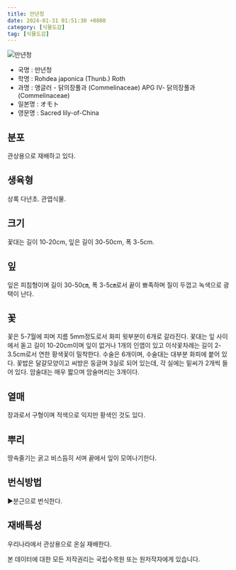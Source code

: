 ```yaml
---
title: 만년청
date: 2024-01-31 01:51:30 +0800
category: [식물도감]
tag: [식물도감]
---
```




![만년청](/fileUpload/plants/basic/Liliaceae/Rohdea/6034/1_th2.JPG)
- 국명 : 만년청
- 학명 : Rohdea japonica (Thunb.) Roth
- 과명 : 앵글러 - 닭의장풀과 (Commelinaceae) APG Ⅳ- 닭의장풀과 (Commelinaceae)
- 일본명 : オモト
- 영문명 : Sacred lily-of-China


## 분포
관상용으로 재배하고 있다.
## 생육형
상록 다년초. 관엽식물.
## 크기
꽃대는 길이 10-20cm, 잎은 길이 30-50cm, 폭 3-5cm.
## 잎
잎은 피침형이며 길이 30-50㎝, 폭 3-5㎝로서 끝이 뾰족하며 질이 두껍고 녹색으로 광택이 난다.
## 꽃
꽃은 5-7월에 피며 지름 5mm정도로서 화피 윗부분이 6개로 갈라진다. 꽃대는 잎 사이에서 돋고 길이 10-20cm이며 잎이 없거나 1개의 인엽이 있고 이삭꽃차례는 길이 2-3.5cm로서 연한 황색꽃이 밀착한다. 수술은 6개이며, 수술대는 대부분 화피에 붙어 있다. 꽃밥은 달걀모양이고 씨방은 둥글며 3실로 되어 있는데, 각 실에는 밑씨가 2개씩 들어 있다. 암술대는 매우 짧으며 암술머리는 3개이다.
## 열매
장과로서 구형이며 적색으로 익지만 황색인 것도 있다.
## 뿌리
땅속줄기는 굵고 비스듬히 서며 끝에서 잎이 모여나기한다.
## 번식방법
▶분근으로 번식한다.
## 재배특성
우리나라에서 관상용으로 온실 재배한다.






본 데이터에 대한 모든 저작권리는 국립수목원 또는 원저작자에게 있습니다.
